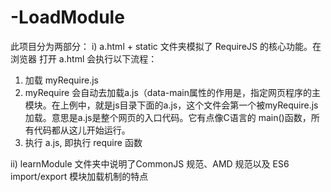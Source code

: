 # -LoadModule
此项目分为两部分：
i) a.html + static 文件夹模拟了 RequireJS 的核心功能。在浏览器 打开 a.html 会执行以下流程：
   1. 加载 myRequire.js 
   2. myRequire 会自动去加载a.js（data-main属性的作用是，指定网页程序的主模块。在上例中，就是js目录下面的a.js，这个文件会第一个被myRequire.js加载。意思是a.js是整个网页的入口代码。它有点像C语言的         main()函数，所有代码都从这儿开始运行。
   3. 执行 a.js, 即执行 require 函数
    
ii) learnModule 文件夹中说明了CommonJS 规范、AMD 规范以及 ES6 import/export 模块加载机制的特点
  
